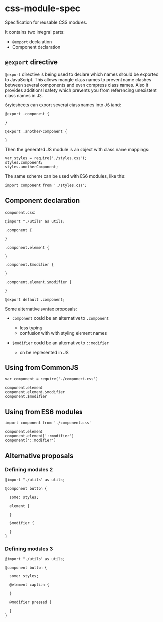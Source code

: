 # css-module-spec

Specification for reusable CSS modules.

It contains two integral parts:

  * `@export` declaration
  * Component declaration

## `@export` directive

`@export` directive is being used to declare which names should be exported to
JavaScript. This allows mangle class names to prevent name clashes between
several components and even compress class names. Also it provides additional
safety which prevents you from referencing unexistent class names in JS.

Stylesheets can export several class names into JS land:

    @export .component {

    }

    @export .another-component {

    }

Then the generated JS module is an object with class name mappings:

    var styles = require('./styles.css');
    styles.component;
    styles.anotherComponent;

The same scheme can be used with ES6 modules, like this:

    import component from './styles.css';

## Component declaration

`component.css`:

    @import "./utils" as utils;

    .component {

    }

    .component.element {

    }

    .component.$modifier {

    }

    .component.element.$modifier {

    }

    @export default .component;

Some alternative syntax proposals:

  * `component` could be an alternative to `.component`
    * less typing
    * confusion with with styling element names

  * `$modifier` could be an alternative to `::modifier`
    * cn be represented in JS

## Using from CommonJS

    var component = require('./component.css')

    component.element
    component.element.$modifier
    component.$modifier

## Using from ES6 modules

    import component from './component.css'

    component.element
    component.element['::modifier']
    component['::modifier']

## Alternative proposals

### Defining modules 2

    @import "./utils" as utils;

    @component button {

      some: styles;

      element {

      }

      $modifier {

      }
    }

### Defining modules 3

    @import "./utils" as utils;

    @component button {

      some: styles;

      @element caption {

      }

      @modifier pressed {

      }
    }
